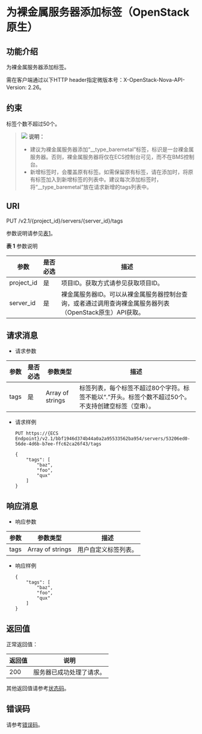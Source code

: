 # 为裸金属服务器添加标签（OpenStack原生）<a name="bms_api_0744"></a>

## 功能介绍<a name="section59539732104217"></a>

为裸金属服务器添加标签。

需在客户端通过以下HTTP header指定微版本号：X-OpenStack-Nova-API-Version: 2.26。

## 约束<a name="section12956040151655"></a>

标签个数不超过50个。

>![](public_sys-resources/icon-note.gif) **说明：** 
>-   建议为裸金属服务器添加“\_\_type\_baremetal”标签，标识是一台裸金属服务器。否则，裸金属服务器将仅在ECS控制台可见，而不在BMS控制台。
>-   新增标签时，会覆盖原有标签。如需保留原有标签，请在添加时，将原有标签加入到新增标签的列表中。建议每次添加标签时，将“\_\_type\_baremetal”放在请求新增的tags列表中。

## URI<a name="section52138884104217"></a>

PUT /v2.1/\{project\_id\}/servers/\{server\_id\}/tags

参数说明请参见[表1](#table7714219185912)。

**表 1**  参数说明

|参数|是否必选|描述|
|--|--|--|
|project_id|是|项目ID。获取方式请参见获取项目ID。|
|server_id|是|裸金属服务器ID。可以从裸金属服务器控制台查询，或者通过调用查询裸金属服务器列表（OpenStack原生）API获取。|


## 请求消息<a name="section18620476104217"></a>

-   请求参数

|参数|是否必选|参数类型|描述|
|--|--|--|--|
|tags|是|Array of strings|标签列表，每个标签不超过80个字符。标签不能以“.”开头。标签个数不超过50个。不支持创建空标签（空串）。|


-   请求样例

    ```
    PUT https://{ECS Endpoint}/v2.1/bbf1946d374b44a0a2a95533562ba954/servers/53206ed0-56de-4d6b-b7ee-ffc62ca26f43/tags
    ```

    ```
    {
        "tags": [
            "baz",
            "foo",
            "qux"
        ]
    }
    ```


## 响应消息<a name="section6196486814321"></a>

-   响应参数

|参数|参数类型|描述|
|--|--|--|
|tags|Array of strings|用户自定义标签列表。|



-   响应样例

    ```
    {
        "tags": [
            "baz",
            "foo",
            "qux"
        ]
    }
    ```


## 返回值<a name="section7610951"></a>

正常返回值：

|返回值|说明|
|--|--|
|200|服务器已成功处理了请求。|


其他返回值请参考[状态码](状态码.md)。

## 错误码<a name="section14752650154917"></a>

请参考[错误码](错误码.md)。

